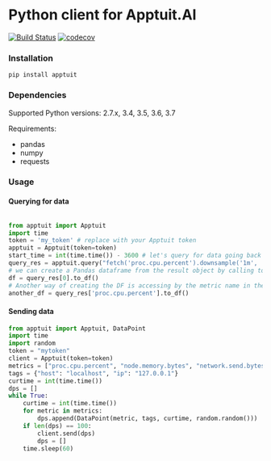 # Python client for Apptuit.AI

[![Build Status](https://www.travis-ci.org/ApptuitAI/apptuit-py.svg?branch=master)](https://www.travis-ci.org/ApptuitAI/apptuit-py)
[![codecov](https://codecov.io/gh/ApptuitAI/apptuit-py/branch/master/graph/badge.svg)](https://codecov.io/gh/ApptuitAI/apptuit-py)

### Installation

```
pip install apptuit
```

### Dependencies

Supported Python versions: 2.7.x, 3.4, 3.5, 3.6, 3.7

Requirements:
- pandas
- numpy
- requests

### Usage

#### Querying for data

```python

from apptuit import Apptuit
import time
token = 'my_token' # replace with your Apptuit token
apptuit = Apptuit(token=token) 
start_time = int(time.time()) - 3600 # let's query for data going back 1 hour from now
query_res = apptuit.query("fetch('proc.cpu.percent').downsample('1m', 'avg')", start=start_time)
# we can create a Pandas dataframe from the result object by calling to_df()
df = query_res[0].to_df()
# Another way of creating the DF is accessing by the metric name in the query
another_df = query_res['proc.cpu.percent'].to_df()

```

#### Sending data

```python
from apptuit import Apptuit, DataPoint
import time
import random
token = "mytoken"
client = Apptuit(token=token)
metrics = ["proc.cpu.percent", "node.memory.bytes", "network.send.bytes", "network.receive.bytes", "node.load.avg"]
tags = {"host": "localhost", "ip": "127.0.0.1"}
curtime = int(time.time())
dps = []
while True:
    curtime = int(time.time())
    for metric in metrics:
        dps.append(DataPoint(metric, tags, curtime, random.random()))
    if len(dps) == 100:
        client.send(dps)
        dps = []
    time.sleep(60)
```
